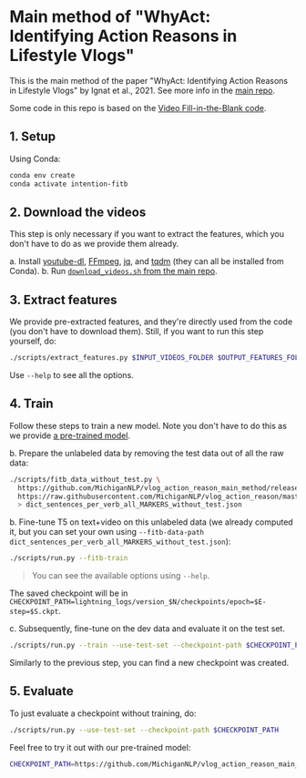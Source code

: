 # Main method of "WhyAct: Identifying Action Reasons in Lifestyle Vlogs"

This is the main method of the paper "WhyAct: Identifying Action Reasons in Lifestyle Vlogs" by Ignat et al., 2021.
See more info in the [main repo](https://github.com/michigannlp/vlog_action_reason).

Some code in this repo is based on the [Video Fill-in-the-Blank
code](https://github.com/MichiganNLP/video-fill-in-the-blank).

## 1. Setup

Using Conda:

```bash
conda env create
conda activate intention-fitb
```

## 2. Download the videos

This step is only necessary if you want to extract the features, which you don't have to do as we provide them already.

a. Install [youtube-dl](https://youtube-dl.org/), [FFmpeg](https://www.ffmpeg.org/),
   [jq](https://stedolan.github.io/jq/), and [tqdm](https://github.com/tqdm/tqdm) (they can all be installed from 
   Conda).
b. Run [`download_videos.sh` from the main
   repo](https://github.com/MichiganNLP/vlog_action_reason/blob/master/download_videos.sh).

## 3. Extract features

We provide pre-extracted features, and they're directly used from the code (you don't have to download them).
Still, if you want to run this step yourself, do:

```bash
./scripts/extract_features.py $INPUT_VIDEOS_FOLDER $OUTPUT_FEATURES_FOLDER
```

Use `--help` to see all the options.

## 4. Train

Follow these steps to train a new model. Note you don't have to do this as we provide [a pre-trained
model](https://github.com/MichiganNLP/vlog_action_reason_main_method/releases/download/files/epoch.3-step.223_only_model.pt.zip).

b. Prepare the unlabeled data by removing the test data out of all the raw data:

  ```bash
  ./scripts/fitb_data_without_test.py \
    https://github.com/MichiganNLP/vlog_action_reason_main_method/releases/download/files/dict_sentences_per_verb_all_MARKERS.json \
    https://raw.githubusercontent.com/MichiganNLP/vlog_action_reason/master/data/test.json \
    > dict_sentences_per_verb_all_MARKERS_without_test.json
  ```

b. Fine-tune T5 on text+video on this unlabeled data (we already computed it, but you can set your own using 
`--fitb-data-path dict_sentences_per_verb_all_MARKERS_without_test.json`):

  ```bash
  ./scripts/run.py --fitb-train
  ```

  > You can see the available options using `--help`.

  The saved checkpoint will be in `CHECKPOINT_PATH=lightning_logs/version_$N/checkpoints/epoch=$E-step=$S.ckpt`.

c. Subsequently, fine-tune on the dev data and evaluate it on the test set.

  ```bash
  ./scripts/run.py --train --use-test-set --checkpoint-path $CHECKPOINT_PATH
  ```

  Similarly to the previous step, you can find a new checkpoint was created.

## 5. Evaluate

To just evaluate a checkpoint without training, do:

```bash
./scripts/run.py --use-test-set --checkpoint-path $CHECKPOINT_PATH
```

Feel free to try it out with our pre-trained model:

```bash
CHECKPOINT_PATH=https://github.com/MichiganNLP/vlog_action_reason_main_method/releases/download/files/epoch.3-step.223_only_model.pt.zip
```
